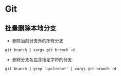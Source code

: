 # Git
## 批量删除本地分支
- 删除当前分支外的所有分支
```
git branch | xargs git branch -d
```
- 删除分支名包含指定字符的分支
```
git branch | grep 'upstream*' | xargs git branch -d
```